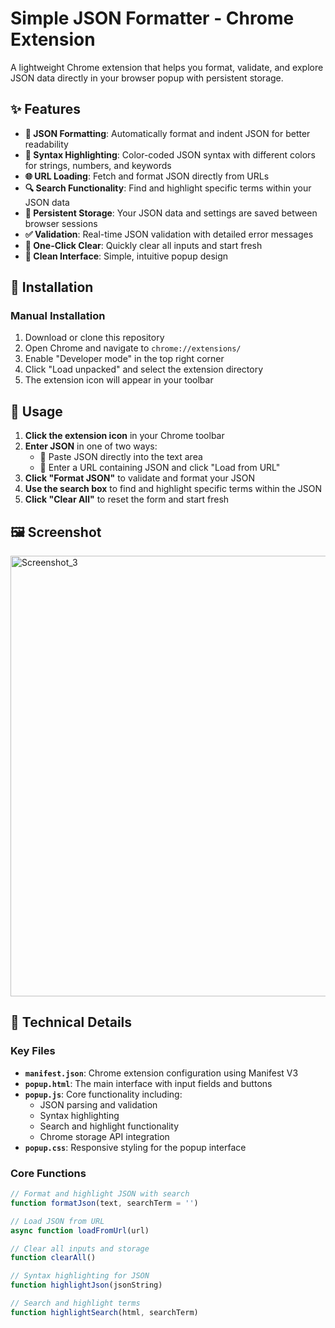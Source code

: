 # Simple JSON Formatter - Chrome Extension

A lightweight Chrome extension that helps you format, validate, and explore JSON data directly in your browser popup with persistent storage.

## ✨ Features

- **🔄 JSON Formatting**: Automatically format and indent JSON for better readability
- **🎨 Syntax Highlighting**: Color-coded JSON syntax with different colors for strings, numbers, and keywords
- **🌐 URL Loading**: Fetch and format JSON directly from URLs
- **🔍 Search Functionality**: Find and highlight specific terms within your JSON data
- **💾 Persistent Storage**: Your JSON data and settings are saved between browser sessions
- **✅ Validation**: Real-time JSON validation with detailed error messages
- **🧹 One-Click Clear**: Quickly clear all inputs and start fresh
- **📱 Clean Interface**: Simple, intuitive popup design

## 🚀 Installation

### Manual Installation
1. Download or clone this repository
2. Open Chrome and navigate to `chrome://extensions/`
3. Enable "Developer mode" in the top right corner
4. Click "Load unpacked" and select the extension directory
5. The extension icon will appear in your toolbar

## 📖 Usage

1. **Click the extension icon** in your Chrome toolbar
2. **Enter JSON** in one of two ways:
   - 📝 Paste JSON directly into the text area
   - 🔗 Enter a URL containing JSON and click "Load from URL"
3. **Click "Format JSON"** to validate and format your JSON
4. **Use the search box** to find and highlight specific terms within the JSON
5. **Click "Clear All"** to reset the form and start fresh

## 🖼️ Screenshot
<img width="548" height="705" alt="Screenshot_3" src="https://github.com/user-attachments/assets/1a933f98-2d9c-4d5d-89d4-9fbab1de78fc" />

## 🔧 Technical Details

### Key Files

- **`manifest.json`**: Chrome extension configuration using Manifest V3
- **`popup.html`**: The main interface with input fields and buttons
- **`popup.js`**: Core functionality including:
  - JSON parsing and validation
  - Syntax highlighting
  - Search and highlight functionality
  - Chrome storage API integration
- **`popup.css`**: Responsive styling for the popup interface

### Core Functions

```javascript
// Format and highlight JSON with search
function formatJson(text, searchTerm = '')

// Load JSON from URL
async function loadFromUrl(url)

// Clear all inputs and storage
function clearAll()

// Syntax highlighting for JSON
function highlightJson(jsonString)

// Search and highlight terms
function highlightSearch(html, searchTerm)
